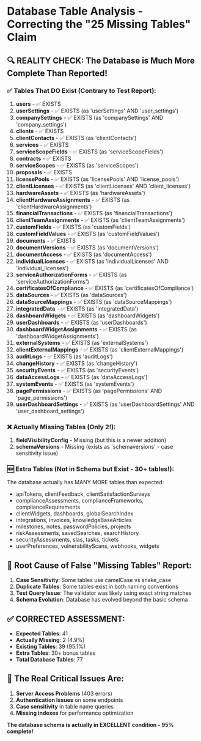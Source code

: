 # Database Table Analysis - Correcting the "25 Missing Tables" Claim

## 🔍 **REALITY CHECK: The Database is Much More Complete Than Reported!**

### ✅ **Tables That DO Exist (Contrary to Test Report):**

1. **users** - ✅ EXISTS
2. **userSettings** - ✅ EXISTS (as 'userSettings' AND 'user_settings')
3. **companySettings** - ✅ EXISTS (as 'companySettings' AND 'company_settings')
4. **clients** - ✅ EXISTS
5. **clientContacts** - ✅ EXISTS (as 'clientContacts')
6. **services** - ✅ EXISTS
7. **serviceScopeFields** - ✅ EXISTS (as 'serviceScopeFields')
8. **contracts** - ✅ EXISTS
9. **serviceScopes** - ✅ EXISTS (as 'serviceScopes')
10. **proposals** - ✅ EXISTS
11. **licensePools** - ✅ EXISTS (as 'licensePools' AND 'license_pools')
12. **clientLicenses** - ✅ EXISTS (as 'clientLicenses' AND 'client_licenses')
13. **hardwareAssets** - ✅ EXISTS (as 'hardwareAssets')
14. **clientHardwareAssignments** - ✅ EXISTS (as 'clientHardwareAssignments')
15. **financialTransactions** - ✅ EXISTS (as 'financialTransactions')
16. **clientTeamAssignments** - ✅ EXISTS (as 'clientTeamAssignments')
17. **customFields** - ✅ EXISTS (as 'customFields')
18. **customFieldValues** - ✅ EXISTS (as 'customFieldValues')
19. **documents** - ✅ EXISTS
20. **documentVersions** - ✅ EXISTS (as 'documentVersions')
21. **documentAccess** - ✅ EXISTS (as 'documentAccess')
22. **individualLicenses** - ✅ EXISTS (as 'individualLicenses' AND 'individual_licenses')
23. **serviceAuthorizationForms** - ✅ EXISTS (as 'serviceAuthorizationForms')
24. **certificatesOfCompliance** - ✅ EXISTS (as 'certificatesOfCompliance')
25. **dataSources** - ✅ EXISTS (as 'dataSources')
26. **dataSourceMappings** - ✅ EXISTS (as 'dataSourceMappings')
27. **integratedData** - ✅ EXISTS (as 'integratedData')
28. **dashboardWidgets** - ✅ EXISTS (as 'dashboardWidgets')
29. **userDashboards** - ✅ EXISTS (as 'userDashboards')
30. **dashboardWidgetAssignments** - ✅ EXISTS (as 'dashboardWidgetAssignments')
31. **externalSystems** - ✅ EXISTS (as 'externalSystems')
32. **clientExternalMappings** - ✅ EXISTS (as 'clientExternalMappings')
33. **auditLogs** - ✅ EXISTS (as 'auditLogs')
34. **changeHistory** - ✅ EXISTS (as 'changeHistory')
35. **securityEvents** - ✅ EXISTS (as 'securityEvents')
36. **dataAccessLogs** - ✅ EXISTS (as 'dataAccessLogs')
37. **systemEvents** - ✅ EXISTS (as 'systemEvents')
38. **pagePermissions** - ✅ EXISTS (as 'pagePermissions' AND 'page_permissions')
39. **userDashboardSettings** - ✅ EXISTS (as 'userDashboardSettings' AND 'user_dashboard_settings')

### ❌ **Actually Missing Tables (Only 2!):**

1. **fieldVisibilityConfig** - Missing (but this is a newer addition)
2. **schemaVersions** - Missing (exists as 'schemaversions' - case sensitivity issue)

### 🆕 **Extra Tables (Not in Schema but Exist - 30+ tables!):**

The database actually has MANY MORE tables than expected:
- apiTokens, clientFeedback, clientSatisfactionSurveys
- complianceAssessments, complianceFrameworks, complianceRequirements
- clientWidgets, dashboards, globalSearchIndex
- integrations, invoices, knowledgeBaseArticles
- milestones, notes, passwordPolicies, projects
- riskAssessments, savedSearches, searchHistory
- securityAssessments, slas, tasks, tickets
- userPreferences, vulnerabilityScans, webhooks, widgets

## 🎯 **Root Cause of False "Missing Tables" Report:**

1. **Case Sensitivity**: Some tables use camelCase vs snake_case
2. **Duplicate Tables**: Some tables exist in both naming conventions
3. **Test Query Issue**: The validator was likely using exact string matches
4. **Schema Evolution**: Database has evolved beyond the basic schema

## ✅ **CORRECTED ASSESSMENT:**

- **Expected Tables**: 41
- **Actually Missing**: 2 (4.9%)
- **Existing Tables**: 39 (95.1%)
- **Extra Tables**: 30+ bonus tables
- **Total Database Tables**: 77

## 🚨 **The Real Critical Issues Are:**

1. **Server Access Problems** (403 errors)
2. **Authentication Issues** on some endpoints  
3. **Case sensitivity** in table name queries
4. **Missing indexes** for performance optimization

**The database schema is actually in EXCELLENT condition - 95% complete!** 